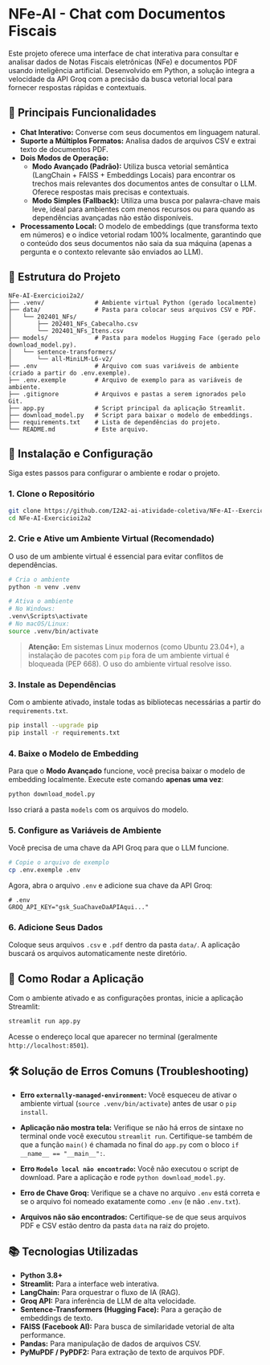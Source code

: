 # NFe-AI - Chat com Documentos Fiscais

Este projeto oferece uma interface de chat interativa para consultar e analisar dados de Notas Fiscais eletrônicas (NFe) e documentos PDF usando inteligência artificial. Desenvolvido em Python, a solução integra a velocidade da API Groq com a precisão da busca vetorial local para fornecer respostas rápidas e contextuais.

## 🌟 Principais Funcionalidades

- **Chat Interativo:** Converse com seus documentos em linguagem natural.
- **Suporte a Múltiplos Formatos:** Analisa dados de arquivos CSV e extrai texto de documentos PDF.
- **Dois Modos de Operação:**
    - **Modo Avançado (Padrão):** Utiliza busca vetorial semântica (LangChain + FAISS + Embeddings Locais) para encontrar os trechos mais relevantes dos documentos antes de consultar o LLM. Oferece respostas mais precisas e contextuais.
    - **Modo Simples (Fallback):** Utiliza uma busca por palavra-chave mais leve, ideal para ambientes com menos recursos ou para quando as dependências avançadas não estão disponíveis.
- **Processamento Local:** O modelo de embeddings (que transforma texto em números) e o índice vetorial rodam 100% localmente, garantindo que o conteúdo dos seus documentos não saia da sua máquina (apenas a pergunta e o contexto relevante são enviados ao LLM).

## 📁 Estrutura do Projeto

```
NFe-AI-Exercicioi2a2/
├── .venv/              # Ambiente virtual Python (gerado localmente)
├── data/               # Pasta para colocar seus arquivos CSV e PDF.
│   └── 202401_NFs/
│       ├── 202401_NFs_Cabecalho.csv
│       └── 202401_NFs_Itens.csv
├── models/             # Pasta para modelos Hugging Face (gerado pelo download_model.py).
│   └── sentence-transformers/
│       └── all-MiniLM-L6-v2/
├── .env                # Arquivo com suas variáveis de ambiente (criado a partir do .env.exemple).
├── .env.exemple        # Arquivo de exemplo para as variáveis de ambiente.
├── .gitignore          # Arquivos e pastas a serem ignorados pelo Git.
├── app.py              # Script principal da aplicação Streamlit.
├── download_model.py   # Script para baixar o modelo de embeddings.
├── requirements.txt    # Lista de dependências do projeto.
└── README.md           # Este arquivo.
```

## 🚀 Instalação e Configuração

Siga estes passos para configurar o ambiente e rodar o projeto.

### 1. Clone o Repositório
```bash
git clone https://github.com/I2A2-ai-atividade-coletiva/NFe-AI--Exercicioi2a2
cd NFe-AI-Exercicioi2a2
```

### 2. Crie e Ative um Ambiente Virtual (Recomendado)
O uso de um ambiente virtual é essencial para evitar conflitos de dependências.

```bash
# Cria o ambiente
python -m venv .venv

# Ativa o ambiente
# No Windows:
.venv\Scripts\activate
# No macOS/Linux:
source .venv/bin/activate
```
> **Atenção:** Em sistemas Linux modernos (como Ubuntu 23.04+), a instalação de pacotes com `pip` fora de um ambiente virtual é bloqueada (PEP 668). O uso do ambiente virtual resolve isso.

### 3. Instale as Dependências
Com o ambiente ativado, instale todas as bibliotecas necessárias a partir do `requirements.txt`.

```bash
pip install --upgrade pip
pip install -r requirements.txt
```

### 4. Baixe o Modelo de Embedding
Para que o **Modo Avançado** funcione, você precisa baixar o modelo de embedding localmente. Execute este comando **apenas uma vez**:

```bash
python download_model.py
```
Isso criará a pasta `models` com os arquivos do modelo.

### 5. Configure as Variáveis de Ambiente
Você precisa de uma chave da API Groq para que o LLM funcione.

```bash
# Copie o arquivo de exemplo
cp .env.exemple .env
```
Agora, abra o arquivo `.env` e adicione sua chave da API Groq:

```dotenv
# .env
GROQ_API_KEY="gsk_SuaChaveDaAPIAqui..."
```

### 6. Adicione Seus Dados
Coloque seus arquivos `.csv` e `.pdf` dentro da pasta `data/`. A aplicação buscará os arquivos automaticamente neste diretório.

## 🏃 Como Rodar a Aplicação

Com o ambiente ativado e as configurações prontas, inicie a aplicação Streamlit:

```bash
streamlit run app.py
```

Acesse o endereço local que aparecer no terminal (geralmente `http://localhost:8501`).

## 🛠️ Solução de Erros Comuns (Troubleshooting)

- **Erro `externally-managed-environment`:** Você esqueceu de ativar o ambiente virtual (`source .venv/bin/activate`) antes de usar o `pip install`.

- **Aplicação não mostra tela:** Verifique se não há erros de sintaxe no terminal onde você executou `streamlit run`. Certifique-se também de que a função `main()` é chamada no final do `app.py` com o bloco `if __name__ == "__main__":`.

- **Erro `Modelo local não encontrado`:** Você não executou o script de download. Pare a aplicação e rode `python download_model.py`.

- **Erro de Chave Groq:** Verifique se a chave no arquivo `.env` está correta e se o arquivo foi nomeado exatamente como `.env` (e não `.env.txt`).

- **Arquivos não são encontrados:** Certifique-se de que seus arquivos PDF e CSV estão dentro da pasta `data` na raiz do projeto.

## 📚 Tecnologias Utilizadas

- **Python 3.8+**
- **Streamlit:** Para a interface web interativa.
- **LangChain:** Para orquestrar o fluxo de IA (RAG).
- **Groq API:** Para inferência de LLM de alta velocidade.
- **Sentence-Transformers (Hugging Face):** Para a geração de embeddings de texto.
- **FAISS (Facebook AI):** Para busca de similaridade vetorial de alta performance.
- **Pandas:** Para manipulação de dados de arquivos CSV.
- **PyMuPDF / PyPDF2:** Para extração de texto de arquivos PDF.

